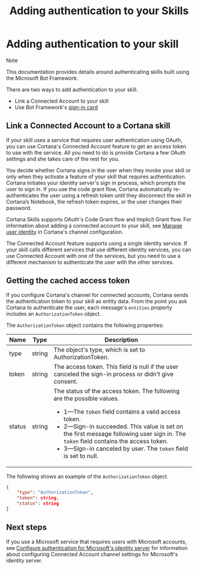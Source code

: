 ﻿---
title: Adding authentication to your  Skills
description: Learn how to add authentication to your bot-based skill.
label: Conceptual
ms.assetid: 182bda3b-5466-4337-8399-72598116cd9f
ms.date: 05/03/2017
ms.topic: article

keywords: cortana
---

# Adding authentication to your skill

> [!NOTE]
> This documentation provides details around authenticating skills built using the Microsoft Bot Framework.
> 


There are two ways to add authentication to your skill.

* Link a Connected Account to your skill
* Use Bot Framework's [sign-in card](https://docs.microsoft.com/bot-framework/dotnet/bot-builder-dotnet-add-rich-card-attachments#add-a-sign-in-card-to-a-message)

## Link a Connected Account to a Cortana skill

If your skill uses a service that requires user authentication using OAuth, you can use Cortana's Connected Account feature to get an access token to use with the service. All you need to do is provide Cortana a few OAuth settings and she takes care of the rest for you.

You decide whether Cortana signs in the user when they invoke your skill or only when they activate a feature of your skill that requires authentication. Cortana initiates your identity server's sign in process, which prompts the user to sign in. If you use the code grant flow, Cortana automatically re-authenticates the user using a refresh token until they disconnect the skill in Cortana’s Notebook, the refresh token expires, or the user changes their password. 

Cortana Skills supports OAuth's Code Grant flow and Implicit Grant flow. For information about adding a connected account to your skill, see [Manage user identity](https://docs.microsoft.com/bot-framework/channel-connect-cortana#manage-user-identity) in Cortana's channel configuration.

The Connected Account feature supports using a single identity service. If your skill calls different services that use different identity services, you can use Connected Account with one of the services, but you need to use a different mechanism to authenticate the user with the other services.

<!--
## Bot Framework sign-in card

Cortana does not currently support Bot Framework's sign-in card. Please use the Connected Accounts feature to enable authorization for your skill. 
-->


## Getting the cached access token 


If you configure Cortana's channel for connected accounts, Cortana sends the authentication token to your skill as entity data. From the point you ask Cortana to authenticate the user, each message's `entities` property includes an `AuthorizationToken` object.


The `AuthorizationToken` object contains the following properties:

| Name     | Type     | Description              |
|----------|----------|--------------------------|
| type | string | The object's type, which is set to AuthorizationToken. 
| token    | string   | The access token. This field is null if the user canceled the sign-in process or didn't give consent. |
| status   | string   | The status of the access token. The following are the possible values.<ul><li>1&mdash;The `token` field contains a valid access token. </li><li>2&mdash;Sign-in succeeded. This value is set on the first message following user sign in. The `token` field contains the access token.</li><li>3&mdash;Sign-in canceled by user. The `token` field is set to null.</li></ul>  |

The following shows an example of the `AuthorizationToken` object.

```json
{                             
    "type": "AuthorizationToken",  
    "token": string,
    "status": string                                
}
```

## Next steps

If you use a Microsoft service that requires users with Microsoft accounts, see [Configure authentication for Microsoft's identity server](configure-connected-account.md) for information about configuring Connected Account channel settings for Microsoft's identity server.

